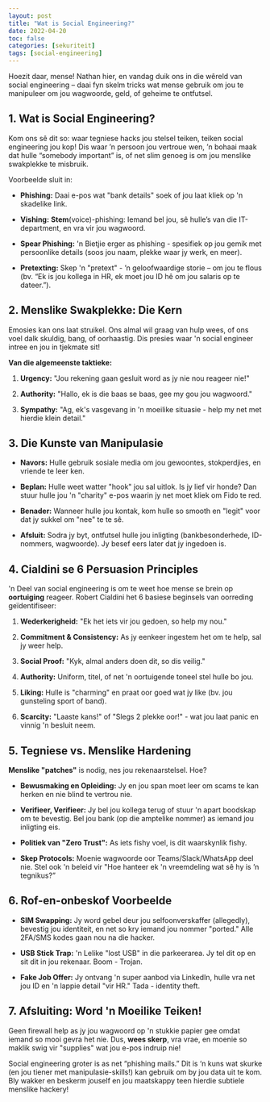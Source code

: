 ```yaml
---
layout: post
title: "Wat is Social Engineering?"
date: 2022-04-20
toc: false
categories: [sekuriteit]
tags: [social-engineering]
---
```


Hoezit daar, mense! Nathan hier, en vandag duik ons in die wêreld van social engineering – daai fyn skelm tricks wat mense gebruik om jou te manipuleer om jou wagwoorde, geld, of geheime te ontfutsel. 

## 1. Wat is Social Engineering?
Kom ons sê dit so: waar tegniese hacks jou stelsel teiken, teiken social engineering jou kop! Dis waar ’n persoon jou vertroue wen, ’n bohaai maak dat hulle “somebody important” is, of net slim genoeg is om jou menslike swakplekke te misbruik.

Voorbeelde sluit in:

- **Phishing:** Daai e-pos wat "bank details" soek of jou laat kliek op 'n skadelike link.

- **Vishing:** **Stem**(voice)-phishing: Iemand bel jou, sê hulle’s van die IT-department, en vra vir jou wagwoord.

- **Spear Phishing:** 'n Bietjie erger as phishing - spesifiek op jou gemik met persoonlike details (soos jou naam, plekke waar jy werk, en meer).

- **Pretexting:** Skep 'n "pretext" - ’n geloofwaardige storie – om jou te flous (bv. “Ek is jou kollega in HR, ek moet jou ID hê om jou salaris op te dateer.”).

## 2. Menslike Swakplekke: Die Kern
Emosies kan ons laat struikel. Ons almal wil graag van hulp wees, of ons voel dalk skuldig, bang, of oorhaastig. Dis presies waar 'n social engineer intree en jou in tjekmate sit!

**Van die algemeenste taktieke:**

1. **Urgency:** "Jou rekening gaan gesluit word as jy nie nou reageer nie!"

2. **Authority:** "Hallo, ek is die baas se baas, gee my gou jou wagwoord."

3. **Sympathy:** "Ag, ek's vasgevang in 'n moeilike situasie - help my net met hierdie klein detail."

## 3. Die Kunste van Manipulasie

- **Navors:** Hulle gebruik sosiale media om jou gewoontes, stokperdjies, en vriende te leer ken.

- **Beplan:** Hulle weet watter "hook" jou sal uitlok. Is jy lief vir honde? Dan stuur hulle jou 'n "charity" e-pos waarin jy net moet kliek om Fido te red.

- **Benader:** Wanneer hulle jou kontak, kom hulle so smooth en "legit" voor dat jy sukkel om "nee" te  te sê.

- **Afsluit:** Sodra jy byt, ontfutsel hulle jou inligting (bankbesonderhede, ID-nommers, wagwoorde). Jy besef eers later dat jy ingedoen is.

## 4. Cialdini se 6 Persuasion Principles

'n Deel van social engineering is om te weet hoe mense se brein op **oortuiging** reageer. Robert Cialdini het 6 basiese beginsels van oorreding geïdentifiseer:

1. **Wederkerigheid:** "Ek het iets vir jou gedoen, so help my nou."

2. **Commitment & Consistency:** As jy eenkeer ingestem het om te help, sal jy weer help.

3. **Social Proof:** "Kyk, almal anders doen dit, so dis veilig."

4. **Authority:** Uniform, titel, of net 'n oortuigende toneel stel hulle bo jou.

5. **Liking:** Hulle is "charming" en praat oor goed wat jy like (bv. jou gunsteling sport of band).

6. **Scarcity:** "Laaste kans!" of "Slegs 2 plekke oor!" - wat jou laat panic en vinnig 'n besluit neem.

## 5. Tegniese vs. Menslike Hardening

**Menslike "patches"** is nodig, nes jou rekenaarstelsel. Hoe?

- **Bewusmaking en Opleiding:** Jy en jou span moet leer om scams te kan herken en nie blind te vertrou nie.

- **Verifieer, Verifieer:** Jy bel jou kollega terug of stuur 'n apart boodskap om te bevestig. Bel jou bank (op die amptelike nommer) as iemand jou inligting eis.

- **Politiek van "Zero Trust":** As iets fishy voel, is dit waarskynlik fishy.

- **Skep Protocols:** Moenie wagwoorde oor Teams/Slack/WhatsApp deel nie. Stel ook 'n beleid vir "Hoe hanteer ek 'n vreemdeling wat sê hy is ’n tegnikus?”

## 6. Rof-en-onbeskof Voorbeelde

- **SIM Swapping:** Jy word gebel deur jou selfoonverskaffer (allegedly), bevestig jou identiteit, en net so kry iemand jou nommer "ported." Alle 2FA/SMS kodes gaan nou na die hacker.

- **USB Stick Trap:** 'n Lelike "lost USB" in die parkeerarea. Jy tel dit op en sit dit in jou rekenaar. Boom - Trojan.

- **Fake Job Offer:** Jy ontvang 'n super aanbod via LinkedIn, hulle vra net jou ID en 'n lappie detail "vir HR." Tada - identity theft.

## 7. Afsluiting: Word 'n Moeilike Teiken!

Geen firewall help as jy jou wagwoord op 'n stukkie papier gee omdat iemand so mooi gevra het nie. Dus, **wees skerp**, vra vrae, en moenie so maklik swig vir "supplies" wat jou e-pos indruip nie!

Social engineering groter is as net “phishing mails.” Dit is ‘n kuns wat skurke (en jou tiener met manipulasie-skills!) kan gebruik om by jou data uit te kom. Bly wakker en beskerm jouself en jou maatskappy teen hierdie subtiele menslike hackery!